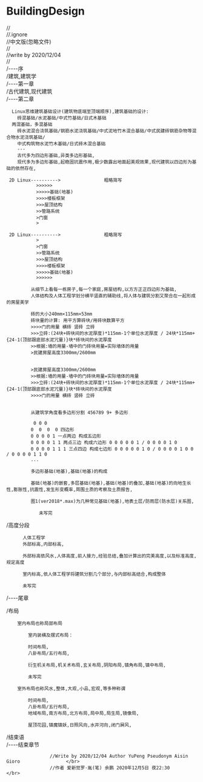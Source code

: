 # BuildingDesign
//                                                              </br>
//.ignore                                                       </br>
//中文版(忽略文件)                                               </br>
//                                                              </br>
//write by 2020/12/04                                           </br>
//                                                              </br>
/----序                                                         </br>
/建筑,建筑学                                                    </br>
/----第一章                                                      </br>
/古代建筑,现代建筑                                               </br>
/----第二章                                                      </br>
  
      Linux思维建筑基础设计(建筑物底端至顶端顺序),建筑基础的设计:
        砖混基础/水泥基础/中式竹基础/日式木基础
      两混基础，多混基础 
        砖水泥混合浇筑基础/钢筋水泥浇筑基础/中式泥地竹木混合基础/中式民建砖钢筋杂物等混合物水泥浇筑基础/
        中式构筑物水泥竹木基础/日式砖木混合基础
        ---
        古代多为四边形基础,异类多边形基础,
        现代多为多边形基础,起稳固抗震作用,极少数露出地面起美观效果,现代建筑以四边形为基础的依然存在,
           
     2D Linux---------->                粗略简写
               >>>>>>
               >>>>>基础(地基)
               >>>>楼板框架
               >>>屋顶结构
               >>管路系统
               >门窗
               >
               
     2D Linux---------->                粗略简写
               >
               >门窗
               >>管路系统
               >>>屋顶结构
               >>>>楼板框架
               >>>>>基础(地基)
               >>>>>>
               
             从细节上看每一栋房子,每一个家庭,房屋结构,以方方正正四边形为基础,
             人体结构及人体工程学划分横平竖直的辅助线,将人体与建筑分割又聚合在一起形成的房屋美学
             
             砖的大小240mm×115mm×53mm 
             砖块量的计算: 用平方算砖块/用砖块数算平方
             >>>>门的用量 横砖 竖砖 立砖 
             >>>立砖:(24块+砖块间的水泥厚度)*115mm-1个单位水泥厚度 / 24块*115mm+{24-1(顶部跟底部水泥冗量)}块*砖块间的水泥厚度
             >>根据:墙的用量-墙中的门砖块用量=实际墙体的用量
             >民建房屋高度3300mm/2600mm 
                               
             
             >民建房屋高度3300mm/2600mm
             >>根据:墙的用量-墙中的门砖块用量=实际墙体的用量
             >>>立砖:(24块+砖块间的水泥厚度)*115mm-1个单位水泥厚度 / 24块*115mm+{24-1(顶部跟底部水泥冗量)}块*砖块间的水泥厚度
             >>>>门的用量 横砖 竖砖 立砖 
                          
               
             从建筑学角度看多边形分割 456789 9+ 多边形
             
              0 0 0
             0  0  0  0 四边形
             0 0 0 0 1 一点两边 构成五边形
             0 0 0 0 1 1 两点三边 构成六边形 0 0 0 0 0 1 / 0 0 0 0 1 0 
             0 0 0 0 1 1 1 三点四边 构成七边形 0 0 0 0 0 1 0 / 0 0 0 0 1 0 0 / 0 0 0 0 1 1 0 
             ...
             
             多边形基础(地基),基础(地基)的构成
             
             基础(地基)的嵌套,多层基础(地基),基础(地基)的叠加,基础(地基)的向地生长性,膨胀性,抗震性,发生形变概率,周围土质的考察及土质报告,
             
             图1(ver2018*.max)为几种常见基础(地基),地表土层/防雨层(防水层)关系图,
             
                未写完  
                
/高度分段                                                         </br>         
          
          人体工程学
          外部标高,内部标高,
          
          外部标高依风水,人体高度,前人接力,经验总结,叠加计算出的完美高度,以及标准高度,规定高度
          
          室内标高,依人体工程学将建筑分割几个部分,与内部标高结合,构成整体    

          未写完
          

/----尾章                                                         </br>

/布局                                                             </br>
            
        室内布局也称局部布局
            
            室内装横及摆式布局：
            
            时间布局,
            八卦布局/五行布局,
            
            衍生机关布局,机关术布局,玄关布局,阴阳布局,镇角布局,镇中布局,
            
            未写完
            
        室外布局也称风水,整体,大观,小品,宏观,等多种称谓    
            
            时间布局,
            八卦布局/五行布局,
            地域布局,南方布局,北方布局,局中局,局生局,镜像局,
            
            屋顶花园,镇魔镇妖,日照风向,水井河向,闭门屏风,


/结束语                                                            </br>
/----结束章节                                                      </br>

       



                                

                    //Write by 2020/12/04 Author YuPeng Pseudonym Aisin Gioro                 </br>
                    //作者 爱新觉罗·胤(笔) 余鹏 2020年12月5日 夜22:30                           </br>
